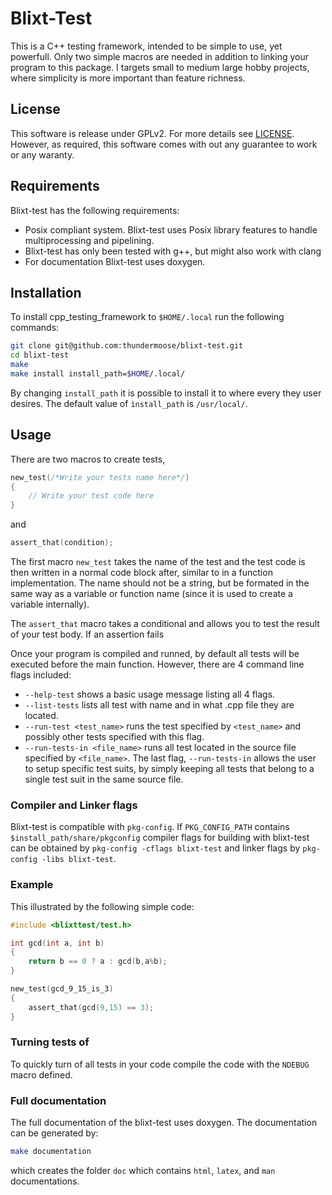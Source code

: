 # Blixt-Test

This is a C++ testing framework, intended to be simple to use, yet powerfull.
Only two simple macros are needed in addition to linking your program to
this package. I targets small to medium large hobby projects, where simplicity 
is more important than feature richness. 

## License

This software is release under GPLv2. For more details see [LICENSE](LICENSE).
However, as required, this software comes with out any guarantee to work or
any waranty.

## Requirements

Blixt-test has the following requirements:
- Posix compliant system. Blixt-test uses Posix library features to handle
	multiprocessing and pipelining.
- Blixt-test has only been tested with g++, but might also work with clang
- For documentation Blixt-test uses doxygen.

## Installation

To install cpp_testing_framework to `$HOME/.local` run the following commands:
```bash
git clone git@github.com:thundermoose/blixt-test.git
cd blixt-test
make 
make install install_path=$HOME/.local/
```
By changing `install_path` it is possible to install it to where every they
user desires. The default value of `ìnstall_path` is `/usr/local/`.

## Usage

There are two macros to create tests,
```cpp
new_test(/*Write your tests name here*/)
{
	// Write your test code here
}
```
and
```cpp
assert_that(condition);
```
The first macro `new_test` takes the name of the test and the test code is then
written in a normal code block after, similar to in a function implementation. 
The name should not be a string, but be formated in the same way as a variable 
or function name (since it is used to create a variable 
internally). 

The `assert_that` macro takes a conditional and allows you to test the result 
of your test body. If an assertion fails 

Once your program is compiled and runned, by default all tests will be executed 
before the main function. However, there are 4 command line flags included:
- `--help-test` shows a basic usage message listing all 4 flags.
- `--list-tests` lists all test with name and in what .cpp file they are located.
- `--run-test <test_name>` runs the test specified by `<test_name>` and possibly other tests specified with this flag. 
- `--run-tests-in <file_name>` runs all test located in the source file specified by `<file_name>`.
The last flag, `--run-tests-in` allows the user to setup specific test suits,
by simply keeping all tests that belong to a single test suit in the same 
source file.

### Compiler and Linker flags

Blixt-test is compatible with `pkg-config`. If `PKG_CONFIG_PATH` contains 
`$install_path/share/pkgconfig` compiler flags for building with blixt-test 
can be obtained by `pkg-config -cflags blixt-test` and linker flags by 
`pkg-config -libs blixt-test`.

### Example
This illustrated by the following simple
code:
```cpp
#include <blixttest/test.h>

int gcd(int a, int b)
{
	return b == 0 ? a : gcd(b,a%b);
}

new_test(gcd_9_15_is_3)
{
	assert_that(gcd(9,15) == 3);
}
```

### Turning tests of
To quickly turn of all tests in your code compile the code with the `NDEBUG`
macro defined.

### Full documentation
The full documentation of the blixt-test uses doxygen. The documentation can be 
generated by:
```bash
make documentation
```
which creates the folder `doc` which contains `html`, `latex`, and `man` documentations.
